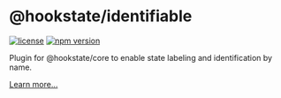 # @hookstate/identifiable

[![license](https://img.shields.io/github/license/avkonst/hookstate)](https://img.shields.io/github/license/avkonst/hookstate) [![npm version](https://img.shields.io/npm/v/@hookstate/identifiable.svg?maxAge=300&label=version&colorB=007ec6)](https://www.npmjs.com/package/@hookstate/identifiable)

Plugin for @hookstate/core to enable state labeling and identification by name.

[Learn more...](https://hookstate.js.org/docs/extensions-identifiable)

